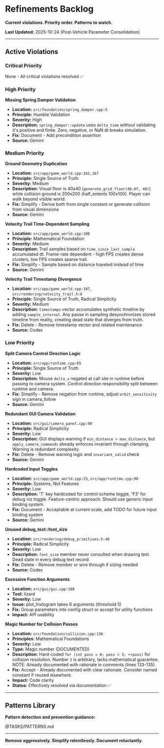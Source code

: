 # Refinements Backlog

**Current violations. Priority order. Patterns to watch.**

**Last Updated:** 2025-10-24 (Post-Vehicle Parameter Consolidation)

---

## Active Violations

### Critical Priority

None - All critical violations resolved ✅

### High Priority

**Missing Spring Damper Validation**
- **Location:** `src/foundation/spring_damper.cpp:5`
- **Principle:** Humble Validation
- **Severity:** High
- **Description:** `spring_damper::update` uses `delta_time` without validating it's positive and finite. Zero, negative, or NaN dt breaks simulation.
- **Fix:** Document - Add precondition assertion
- **Source:** Gemini

### Medium Priority

**Ground Geometry Duplication**
- **Location:** `src/app/game_world.cpp:161,167`
- **Principle:** Single Source of Truth
- **Severity:** Medium
- **Description:** Visual floor is 40x40 (`generate_grid_floor(40.0f, 40)`) while collision ground is 200x200 (half_extents 100x100). Player can walk beyond visible world.
- **Fix:** Simplify - Derive both from single constant or generate collision from visual dimensions
- **Source:** Gemini

**Velocity Trail Time-Dependent Sampling**
- **Location:** `src/app/game_world.cpp:108`
- **Principle:** Mathematical Foundation
- **Severity:** Medium
- **Description:** Trail samples based on `time_since_last_sample` accumulated dt. Frame-rate dependent - high FPS creates dense clusters, low FPS creates sparse trail.
- **Fix:** Simplify - Sample based on distance traveled instead of time
- **Source:** Gemini

**Velocity Trail Timestamp Divergence**
- **Location:** `src/app/game_world.cpp:107`, `src/rendering/velocity_trail.h:8`
- **Principle:** Single Source of Truth, Radical Simplicity
- **Severity:** Medium
- **Description:** `timestamps` vector accumulates synthetic timeline by adding `sample_interval`. Any pause in sampling desynchronizes stored timeline from reality, creating dead state that diverges from truth.
- **Fix:** Delete - Remove timestamp vector and related maintenance
- **Source:** Codex


### Low Priority

**Split Camera Control Direction Logic**
- **Location:** `src/app/runtime.cpp:65`
- **Principle:** Single Source of Truth
- **Severity:** Low
- **Description:** Mouse `delta_x` negated at call site in runtime before passing to camera system. Control direction responsibility split between runtime and camera.
- **Fix:** Simplify - Remove negation from runtime, adjust `orbit_sensitivity` sign in camera_follow
- **Source:** Gemini

**Redundant GUI Camera Validation**
- **Location:** `src/gui/camera_panel.cpp:90`
- **Principle:** Radical Simplicity
- **Severity:** Low
- **Description:** GUI displays warning if `min_distance > max_distance`, but `apply_camera_commands` already enforces invariant through clamping. Warning is redundant complexity.
- **Fix:** Delete - Remove warning logic and `invariant_valid` check
- **Source:** Gemini

**Hardcoded Input Toggles**
- **Location:** `src/app/game_world.cpp:25`, `src/app/runtime.cpp:90`
- **Principle:** Systems, Not Features
- **Severity:** Low
- **Description:** 'T' key hardcoded for control scheme toggle, 'F3' for debug viz toggle. Feature-centric approach. Should use generic input binding system.
- **Fix:** Document - Acceptable at current scale, add TODO for future input binding system
- **Source:** Gemini

**Unused debug_text::font_size**
- **Location:** `src/rendering/debug_primitives.h:40`
- **Principle:** Radical Simplicity
- **Severity:** Low
- **Description:** `font_size` member never consulted when drawing text. Dead state in every debug text record.
- **Fix:** Delete - Remove member or wire through if sizing needed
- **Source:** Codex

**Excessive Function Arguments**
- **Location:** `src/gui/gui.cpp:108`
- **Tool:** lizard
- **Severity:** Low
- **Issue:** plot_histogram takes 6 arguments (threshold 5)
- **Fix:** Group parameters into config struct or accept for utility functions
- **Impact:** API usability

**Magic Number for Collision Passes**
- **Location:** `src/foundation/collision.cpp:136`
- **Principles:** Mathematical Foundations
- **Severity:** Low
- **Type:** Magic number (DOCUMENTED)
- **Description:** Hard-coded `for (int pass = 0; pass < 3; ++pass)` for collision resolution. Number `3` is arbitrary, lacks mathematical guarantee. NOTE: Already documented with rationale in comments (lines 133-135).
- **Fix:** Accept - Already documented with clear rationale. Consider named constant if reused elsewhere.
- **Impact:** Code clarity
- **Status:** Effectively resolved via documentation ✅


---

## Patterns Library

**Pattern detection and prevention guidance:**

@TASKS/PATTERNS.md

---

**Remove aggressively. Simplify relentlessly. Document reluctantly.**
